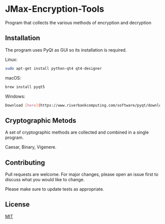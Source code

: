 # JMax-Encryption-Tools
Program that collects the various methods of encryption and decryption

## Installation

The program uses PyQt as GUI so its installation is required.

Linux:
```bash
sudo apt-get install python-qt4 qt4-designer
```
macOS:
```bash
brew install pyqt5
```
Windows:
```bash
Download [here](https://www.riverbankcomputing.com/software/pyqt/download5).
```

## Cryptographic Metods

A set of cryptographic methods are collected and combined in a single program.

Caesar, Binary, Vigenere.

## Contributing
Pull requests are welcome. For major changes, please open an issue first to discuss what you would like to change.

Please make sure to update tests as appropriate.

## License
[MIT](https://choosealicense.com/licenses/mit/)
